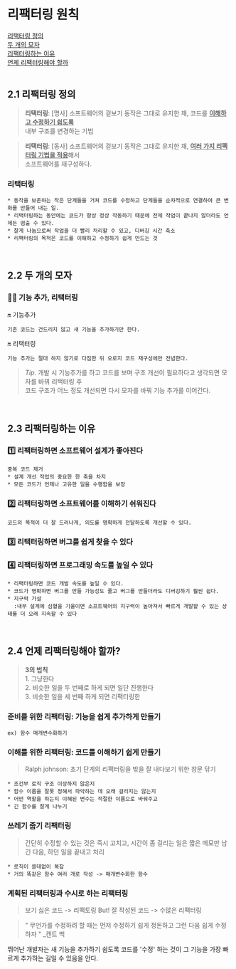 # 리팩터링 원칙
[리택터링 정의](#2.1-리택터링-정의) <br>
[두 개의 모자](#2.2-두-개의-모자) <br>
[리팩터링하는 이유](#2.3-리팩터링하는-이유) <br>
[언제 리팩터링해야 할까](#2.4-언제-리팩터링해야-할까?)
<br><br>
## 2.1 리팩터링 정의
> **리택터링**: [명사] 소프트웨어의 겉보기 동작은 그대로 유지한 채, 코드를 <u>**이해하고 수정하기 쉽도록**</u> <br> 내부 구조를 변경하는 기법

> **리택터링**: [동사] 소프트웨어의 겉보기 동작은 그대로 유지한 채, <u>**여러 가지 리팩터링 기법을 적용**</u>해서 <br>소프트웨어를 재구성하다.

### **리택터링**
    * 동작을 보존하는 작은 단계들을 거쳐 코드를 수정하고 단계들을 순차적으로 연결하여 큰 변화를 만들어 내는 일.
    * 리택터링하는 동안에는 코드가 항상 정상 작동하기 때문에 전체 작업이 끝나지 않더라도 언제든 멈출 수 있다.
    * 잘게 나눔으로써 작업을 더 빨리 처리할 수 있고, 디버깅 시간 축소 
    * 리팩터링의 목적은 코드를 이해하고 수정하기 쉽게 만드는 것
<br>

## 2.2 두 개의 모자
### :guardsman: 기능 추가, 리택터링
:on: 기능추가

    기존 코드는 건드리지 않고 새 기능을 추가하기만 한다.

:on: 리택터링

    기능 추가는 절대 하지 않기로 다짐한 뒤 오로지 코드 재구성에만 전념한다.

> _Tip_. 개발 시 기능추가를 하고 코드를 보며 구조 개선이 필요하다고 생각되면 모자를 바꿔 리택터링 후<br> 코드 구조가 어느 정도 개선되면 다시 모자를 바꿔 기능 추가를 이어간다.  

<br>

## 2.3 리팩터링하는 이유
### :one: **리팩터링하면 소프트웨어 설계가 좋아진다**
    중복 코드 제거
    * 설계 개선 작업의 중요한 한 축을 차지    
    * 모든 코드가 언제나 고유한 일을 수행함을 보장
### :two: **리팩터링하면 소프트웨어를 이해하기 쉬워진다**
    코드의 목적이 더 잘 드러나게, 의도를 명확하게 전달하도록 개선할 수 있다.

### :three: **리택터링하면 버그를 쉽게 찾을 수 있다**
### :four: **리팩터링하면 프로그래밍 속도를 높일 수 있다**
    * 리팩터링하면 코드 개발 속도를 높일 수 있다.
    * 코드가 명확하면 버그를 만들 가능성도 줄고 버그를 만들더라도 디버깅하기 훨씬 쉽다.
    * 지구력 가설
      :내부 설계에 심혈을 기울이면 소프트웨어의 지구력이 높아져서 빠르게 개발할 수 있는 상태를 더 오래 지속할 수 있다

<br>

## 2.4 언제 리팩터링해야 할까?
> **3의 법칙**
<br>1. 그냥한다
<br>2. 비슷한 일을 두 번째로 하게 되면 일단 진행한다
<br>3. 비슷한 일을 세 번째 하게 되면 리팩터링한
### **준비를 위한 리팩터링: 기능을 쉽게 추가하게 만들기**
    ex) 함수 매개변수화하기
### **이해를 위한 리팩터링: 코드를 이해하기 쉽게 만들기**
> Ralph johnson: 초기 단계의 리팩터링을 밖을 잘 내다보기 위한 창문 닦기 

    * 조건부 로직 구조 이상하지 않은지
    * 함수 이름을 잘못 정해서 파악하는 데 오래 걸리지는 않는지
    * 어떤 역할을 하는지 이해된 변수는 적절한 이름으로 바꿔주고
    * 긴 함수를 잘게 나누기

### **쓰레기 줍기 리팩터링**

> 간단히 수정할 수 있는 것은 즉시 고치고, 
> 시간이 좀 걸리는 일은 짧은 메모만 남긴 다음, 하던 일을 끝내고 처리 

    * 로직이 쓸데없이 복잡
    * 거의 똑같은 함수 여러 개로 작성 -> 매개변수화한 함수


### **계획된 리팩터링과 수시로 하는 리팩터링**
> 보기 싫은 코드 -> 리팩토링
> But! 잘 작성된 코드 -> 수많은 리팩터링

> " 무언가를 수정하려 할 때는 먼저 수정하기 쉽게 정돈하고
> 그런 다음 쉽게 수정하자 " _켄트 백

뛰어난 개발자는 
새 기능을 추가하기 쉽도록 코드를 '수정' 하는 것이 
그 기능을 가장 빠르게 추가하는 길일 수 있음을 안다. 

<!--stackedit_data:
eyJoaXN0b3J5IjpbMzI3NDMxNjkwLC01NDk1NjY2ODIsNDU2OT
I2ODI3LC0xNTI0MTU1NzkwLDE5MjM4NDY5NjAsLTE0MTU3Njc1
NCwtNjQ4Mjk0OTkyLDI5ODcwNzU2OF19
-->
